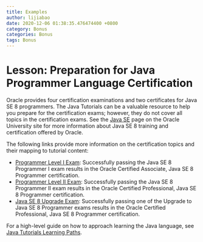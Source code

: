 ```yaml
---
title: Examples
author: lijiabao
date: 2020-12-06 01:38:35.476474400 +0800
category: Bonus
categories: Bonus
tags: Bonus
---
```


# Lesson: Preparation for Java Programmer Language Certification

Oracle provides four certification examinations and two certificates for Java SE 8 programmers. The Java Tutorials can be a valuable resource to help you prepare for the certification exams; however, they do not cover all topics in the certification exams. See the [Java SE](https://education.oracle.com/pls/web_prod-plq-dad/ou_product_category.getPage?p_cat_id=267) page on the Oracle University site for more information about Java SE 8 training and certification offered by Oracle.


The following links provide more information on the certification topics and their mapping to tutorial content:

- [Programmer Level I Exam](javase-8-programmer1.html): Successfully passing the Java SE 8 Programmer I exam results in the Oracle Certified Associate, Java SE 8 Programmer certification.
- [Programmer Level II Exam](javase-8-programmer2.html): Successfully passing the Java SE 8 Programmer II exam results in the Oracle Certified Professional, Java SE 8 Programmer certification.
- [Java SE 8 Upgrade Exam](javase-8-upgrade.html): Successfully passing one of the Upgrade to Java SE 8 Programmer exams results in the Oracle Certified Professional, Java SE 8 Programmer certification.


For a high-level guide on how to approach learning the Java language, see
[Java Tutorials Learning Paths](../../tutorialLearningPaths.html).
